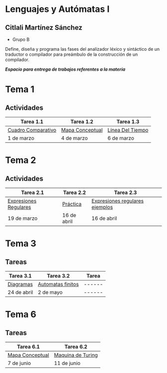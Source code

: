 # Lenguajes y Autómatas I #

## Citlali Martínez Sánchez ##
- Grupo B

Define, diseña y programa las fases del analizador léxico y sintáctico de un traductor o compilador para preámbulo de la construcción de un compilador.

***Espacio para entrega de trabajos referentes a la materia***



# Tema 1
## Actividades

| Tarea 1.1     | Tarea 1.2 | Tarea 1.3 |
|------------------|--------------|--------------|
| [Cuadro Comparativo](https://github.com/CitlaliMartinez08/LenguajesYAutomatas/blob/master/Tareas_Tema1/Tarea1.1.pdf) | [Mapa Conceptual](https://github.com/CitlaliMartinez08/LenguajesYAutomatas/blob/master/Tareas_Tema1/Tarea1.2.pdf) | [Línea Del Tiempo](https://github.com/CitlaliMartinez08/LenguajesYAutomatas/blob/master/Tareas_Tema1/Tarea1.3.pdf) |
|1  de marzo|4 de marzo|6 de marzo|


# Tema 2
## Actividades

| Tarea 2.1     | Tarea 2.2 | Tarea 2.3 |
|------------------|--------------|--------------|
| [Expresiones Regulares](https://github.com/CitlaliMartinez08/LenguajesYAutomatas/blob/master/Tareas_Tema2/Tarea2.1.pdf) | [Práctica](https://github.com/CitlaliMartinez08/LenguajesYAutomatas/blob/master/Tareas_Tema2/Tarea2.2.pdf) |[Expresiones regulares ejemplos](https://github.com/CitlaliMartinez08/LenguajesYAutomatas/blob/master/Tareas_Tema2/Tarea2.3.pdf)  |
|19  de marzo|16 de abril|16 de abril|

# Tema 3
## Tareas
| Tarea 3.1     | Tarea 3.2| Tarea  |
|------------------|--------------|--------------|
| [Diagramas](https://github.com/CitlaliMartinez08/LenguajesYAutomatas/blob/master/Tareas_Tema3/Tarea3.1.pdf) |  [Automatas finitos](https://github.com/CitlaliMartinez08/LenguajesYAutomatas/blob/master/Tareas_Tema3/Tarea3.2.pdf)|------|
|24 de abril|2 de mayo|------|

# Tema 6
## Tareas
| Tarea 6.1     | Tarea 6.2|
|------------------|----------------|
| [Mapa Conceptual](https://github.com/CitlaliMartinez08/LenguajesYAutomatas/blob/master/Tareas_Tema6/Tarea6.1.pdf) | [Maquina de Turing](https://github.com/CitlaliMartinez08/LenguajesYAutomatas/blob/master/Tareas_Tema6/Tarea6.2.pdf)|
|7 de junio|11 de junio|